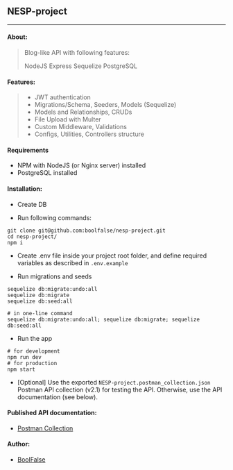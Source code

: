 
## NESP-project

--------------------------------------------------------------------------------

#### About:

> Blog-like API with following features:
> 
> NodeJS
> Express
> Sequelize
> PostgreSQL

#### Features:

> - JWT authentication
> - Migrations/Schema, Seeders, Models (Sequelize)
> - Models and Relationships, CRUDs
> - File Upload with Multer
> - Custom Middleware, Validations
> - Configs, Utilities, Controllers structure

#### Requirements

- NPM with NodeJS (or Nginx server) installed
- PostgreSQL installed

#### Installation:

- Create DB

- Run following commands:
```
git clone git@github.com:boolfalse/nesp-project.git
cd nesp-project/
npm i
```

- Create .env file inside your project root folder, and define required variables as described in `.env.example`

- Run migrations and seeds
```
sequelize db:migrate:undo:all
sequelize db:migrate
sequelize db:seed:all

# in one-line command
sequelize db:migrate:undo:all; sequelize db:migrate; sequelize db:seed:all
```

- Run the app
```
# for development
npm run dev
# for production
npm start
```

- [Optional] Use the exported `NESP-project.postman_collection.json` Postman API collection (v2.1) for testing the API.
  Otherwise, use the API documentation (see below).

#### Published API documentation:

- [Postman Collection](https://documenter.getpostman.com/view/1747137/Uyxbq9Vy)

#### Author:

- [BoolFalse](https://boolfalse.com/)
